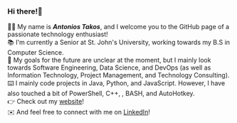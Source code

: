 ### Hi there!:wave:
:man_technologist: My name is ***Antonios Takos***, and I welcome you to the GitHub page of a passionate technology enthusiast! <br>
:books: I'm currently a Senior at St. John's University, working towards my B.S in Computer Science. <br>
:briefcase: My goals for the future are unclear at the moment, but I mainly look towards Software Engineering, Data Science, and DevOps (as well as Information Technology, Project Management, and Technology Consulting). <br>
:keyboard: I mainly code projects in Java, Python, and JavaScript. However, I have also touched a bit of PowerShell, C++, , BASH, and AutoHotkey. <br>
:point_right: Check out my [website](https://adonitakos.github.io/Personal-Website/)! <br>
:envelope: And feel free to connect with me on [LinkedIn](https://www.linkedin.com/in/antonios-f-takos/)!

